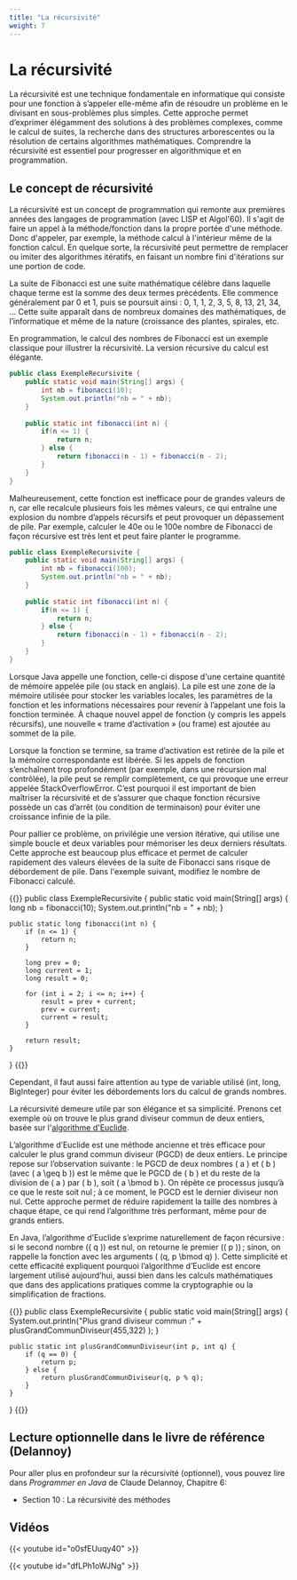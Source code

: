```yaml
---
title: "La récursivité"
weight: 7
---
```


# La récursivité

La récursivité est une technique fondamentale en informatique qui consiste pour une fonction à s’appeler elle-même afin de résoudre un problème en le divisant en sous-problèmes plus simples. Cette approche permet d’exprimer élégamment des solutions à des problèmes complexes, comme le calcul de suites, la recherche dans des structures arborescentes ou la résolution de certains algorithmes mathématiques. Comprendre la récursivité est essentiel pour progresser en algorithmique et en programmation.


## Le concept de récursivité

<p>La récursivité est un concept de programmation qui remonte aux premières années des langages de programmation (avec LISP et Algol'60). Il s'agit de faire un appel à la méthode/fonction dans la propre portée d'une méthode. Donc d'appeler, par exemple, la méthode calcul à l'intérieur même de la fonction calcul. En quelque sorte, la récursivité peut permettre de remplacer ou imiter des algorithmes itératifs, en faisant un nombre fini d'itérations sur une portion de code. 


La suite de Fibonacci est une suite mathématique célèbre dans laquelle chaque terme est la somme des deux termes précédents. Elle commence généralement par 0 et 1, puis se poursuit ainsi : 0, 1, 1, 2, 3, 5, 8, 13, 21, 34, ... Cette suite apparaît dans de nombreux domaines des mathématiques, de l’informatique et même de la nature (croissance des plantes, spirales, etc.

En programmation, le calcul des nombres de Fibonacci est un exemple classique pour illustrer la récursivité. La version récursive du calcul est élégante.



```java  {style=github}
public class ExempleRecursivite {
    public static void main(String[] args) {
        int nb = fibonacci(10);
        System.out.println("nb = " + nb);
    }
    
    public static int fibonacci(int n) {
        if(n <= 1) {
            return n;
        } else {
            return fibonacci(n - 1) + fibonacci(n - 2);
        }
    }
}
```

Malheureusement, cette fonction est inefficace pour de grandes valeurs de n, car elle recalcule plusieurs fois les mêmes valeurs, ce qui entraîne une explosion du nombre d’appels récursifs et peut provoquer un dépassement de pile. Par exemple, calculer le 40e ou le 100e nombre de Fibonacci de façon récursive est très lent et peut faire planter le programme.

```java  {style=github}
public class ExempleRecursivite {
    public static void main(String[] args) {
        int nb = fibonacci(100);
        System.out.println("nb = " + nb);
    }
    
    public static int fibonacci(int n) {
        if(n <= 1) {
            return n;
        } else {
            return fibonacci(n - 1) + fibonacci(n - 2);
        }
    }
}
```

Lorsque Java appelle une fonction, celle-ci dispose d'une certaine quantité de mémoire appelée pile (ou stack en anglais). La pile est une zone de la mémoire utilisée pour stocker les variables locales, les paramètres de la fonction et les informations nécessaires pour revenir à l’appelant une fois la fonction terminée. À chaque nouvel appel de fonction (y compris les appels récursifs), une nouvelle « trame d’activation » (ou frame) est ajoutée au sommet de la pile.

Lorsque la fonction se termine, sa trame d’activation est retirée de la pile et la mémoire correspondante est libérée. Si les appels de fonction s’enchaînent trop profondément (par exemple, dans une récursion mal contrôlée), la pile peut se remplir complètement, ce qui provoque une erreur appelée StackOverflowError. C’est pourquoi il est important de bien maîtriser la récursivité et de s’assurer que chaque fonction récursive possède un cas d’arrêt (ou condition de terminaison) pour éviter une croissance infinie de la pile.


Pour pallier ce problème, on privilégie une version itérative, qui utilise une simple boucle et deux variables pour mémoriser les deux derniers résultats. Cette approche est beaucoup plus efficace et permet de calculer rapidement des valeurs élevées de la suite de Fibonacci sans risque de débordement de pile. Dans l'exemple suivant, modifiez le nombre de Fibonacci calculé.

{{<inlineJava path="ExempleRecursivite.java" lang="java">}}
public class ExempleRecursivite {
    public static void main(String[] args) {
        long nb = fibonacci(10);
        System.out.println("nb = " + nb);
    }
    
    public static long fibonacci(int n) {
        if (n <= 1) {
            return n;
        }
        
        long prev = 0;
        long current = 1;
        long result = 0;
        
        for (int i = 2; i <= n; i++) {
            result = prev + current;
            prev = current;
            current = result;
        }
        
        return result;
    }
}
{{</inlineJava>}}

Cependant, il faut aussi faire attention au type de variable utilisé (int, long, BigInteger) pour éviter les débordements lors du calcul de grands nombres.

La récursivité demeure utile par son élégance et sa simplicité. Prenons cet exemple où on trouve le plus grand diviseur commun de deux entiers, basée sur l'<a href="https://fr.wikipedia.org/wiki/Algorithme_d%27Euclide">algorithme d'Euclide</a>.

L’algorithme d’Euclide est une méthode ancienne et très efficace pour calculer le plus grand commun diviseur (PGCD) de deux entiers. Le principe repose sur l’observation suivante : le PGCD de deux nombres \( a \) et \( b \) (avec \( a \geq b \)) est le même que le PGCD de \( b \) et du reste de la division de \( a \) par \( b \), soit \( a \bmod b \). On répète ce processus jusqu’à ce que le reste soit nul ; à ce moment, le PGCD est le dernier diviseur non nul. Cette approche permet de réduire rapidement la taille des nombres à chaque étape, ce qui rend l’algorithme très performant, même pour de grands entiers.

En Java, l’algorithme d’Euclide s’exprime naturellement de façon récursive : si le second nombre (\( q \)) est nul, on retourne le premier (\( p \)) ; sinon, on rappelle la fonction avec les arguments \( (q, p \bmod q) \). Cette simplicité et cette efficacité expliquent pourquoi l’algorithme d’Euclide est encore largement utilisé aujourd’hui, aussi bien dans les calculs mathématiques que dans des applications pratiques comme la cryptographie ou la simplification de fractions.


{{<inlineJava path="ExempleRecursivite.java" lang="java">}}
public class ExempleRecursivite {
    public static void main(String[] args) {
        System.out.println("Plus grand diviseur commun :" 
          + plusGrandCommunDiviseur(455,322) );
    }

    public static int plusGrandCommunDiviseur(int p, int q) {
        if (q == 0) {
            return p;            
        } else {         
            return plusGrandCommunDiviseur(q, p % q);
        }
    }
}
{{</inlineJava>}}


## Lecture optionnelle dans le livre de référence (Delannoy)

<p>Pour aller plus en profondeur sur la récursivité (optionnel), vous pouvez lire dans <em>Programmer en Java</em> de Claude Delannoy, Chapitre 6:</p>
<ul>
	<li>Section 10 : La récursivité des méthodes</li>
</ul>

## Vidéos

{{< youtube id="o0sfEUuqy40" >}}

{{< youtube id="dfLPh1oWJNg" >}}

